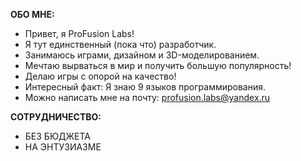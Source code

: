 **ОБО МНЕ:**
- Привет, я ProFusion Labs!
- Я тут единственный (пока что) разработчик.
- Занимаюсь играми, дизайном и 3D-моделированием.
- Мечтаю вырваться в мир и получить большую популярность!
- Делаю игры с опорой на качество!
- Интересный факт: Я знаю 9 языков программирования.
- Можно написать мне на почту: profusion.labs@yandex.ru

**СОТРУДНИЧЕСТВО:**
- БЕЗ БЮДЖЕТА
- НА ЭНТУЗИАЗМЕ
